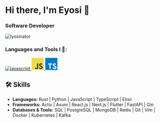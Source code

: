 # Hi there, I'm Eyosi 👋
<h3>Software Developer</h3>
<p align="left"> <img src="https://komarev.com/ghpvc/?username=Iyosinator&label=Profile%20views&color=0e75b6&style=flat" alt="Iyosinator" /> </p>


<h3 align="left">Languages and Tools I 💖:</h3>
<p align="left">
  <a href="hello.com"> <img src="https://www.rust-lang.org/static/images/rust-social.jpg" alt="javascript" width="40" height="40"/> </a>
   <a href="hello.com"> <img src="https://raw.githubusercontent.com/devicons/devicon/master/icons/javascript/javascript-original.svg" alt="javascript" width="40" height="40"/> </a>
   <a href="hello.com" target="_blank" rel="noreferrer"> <img src="https://raw.githubusercontent.com/devicons/devicon/master/icons/typescript/typescript-original.svg" alt="typescript" width="40" height="40"/> </a>

</p>

## 🛠️ Skills

- <strong>Languages:</strong> Rust | Python | JavaScript | TypeScript | Elixir 
- <strong>Frameworks:</strong> Actix | Axum | React.js | Next.js | Flutter | FastAPI | Gin  
- <strong>Databases & Tools:</strong> SQL | PostgreSQL | MongoDB | Redis | Git | Vim | Docker | Kubernetes | Kafka
